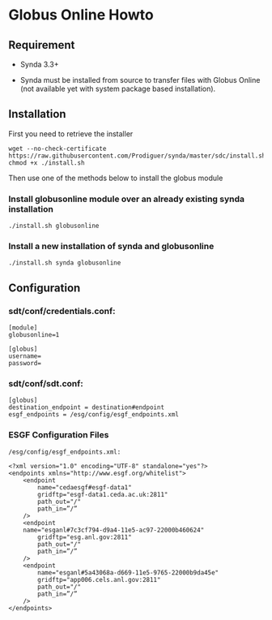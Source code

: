 # Globus Online Howto

## Requirement

* Synda 3.3+

* Synda must be installed from source to transfer files with Globus Online
(not available yet with system package based installation).

## Installation

First you need to retrieve the installer

    wget --no-check-certificate https://raw.githubusercontent.com/Prodiguer/synda/master/sdc/install.sh
    chmod +x ./install.sh

Then use one of the methods below to install the globus module

### Install globusonline module over an already existing synda installation

    ./install.sh globusonline

### Install a new installation of synda and globusonline

    ./install.sh synda globusonline

## Configuration

### sdt/conf/credentials.conf:

    [module]
    globusonline=1

    [globus]
    username=
    password=

### sdt/conf/sdt.conf:

    [globus]
    destination_endpoint = destination#endpoint
    esgf_endpoints = /esg/config/esgf_endpoints.xml

### ESGF Configuration Files

    /esg/config/esgf_endpoints.xml:

    <?xml version="1.0" encoding="UTF-8" standalone="yes"?>
    <endpoints xmlns="http://www.esgf.org/whitelist">
        <endpoint
            name="cedaesgf#esgf-data1"
            gridftp="esgf-data1.ceda.ac.uk:2811"
            path_out="/"
            path_in=”/”
        />
        <endpoint
        name="esganl#7c3cf794-d9a4-11e5-ac97-22000b460624"
            gridftp="esg.anl.gov:2811"
            path_out="/"
            path_in=”/”
        />
        <endpoint
            name="esganl#5a43068a-d669-11e5-9765-22000b9da45e"
            gridftp="app006.cels.anl.gov:2811"
            path_out="/"
            path_in=”/”
        />
    </endpoints>
